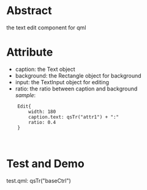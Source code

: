 # Abstract
the text edit component for qml  

# Attribute
* caption: the Text object  
* background: the Rectangle object for background  
* input: the TextInput object for editing  
* ratio: the ratio between caption and background  
_sample_:  
```
    Edit{
        width: 180
        caption.text: qsTr("attr1") + ":"
        ratio: 0.4
    }
```  
</br>

# Test and Demo
test.qml: qsTr("baseCtrl")  
</br>